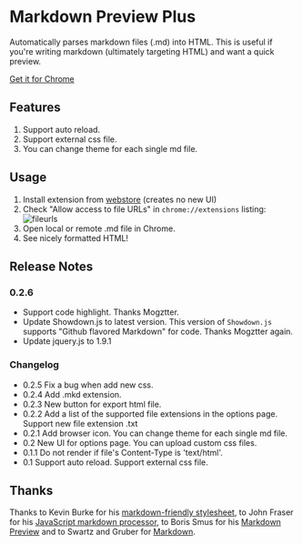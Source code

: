 # Markdown Preview Plus

Automatically parses markdown files (.md) into HTML. This is useful
if you're writing markdown (ultimately targeting HTML) and want a quick
preview.

[Get it for Chrome][webstore]

Features
--------

1. Support auto reload.
1. Support external css file.
1. You can change theme for each single md file.

Usage
--------

1. Install extension from [webstore][] (creates no new UI)
2. Check "Allow access to file URLs" in `chrome://extensions` listing: ![fileurls](http://i.imgur.com/qth3K.png)
3. Open local or remote .md file in Chrome.
4. See nicely formatted HTML!

Release Notes
-----------------

### 0.2.6

* Support code highlight. Thanks Mogztter.
* Update Showdown.js to latest version. This version of `Showdown.js` supports "Github flavored Markdown" for code. Thanks Mogztter again.
* Update jquery.js to 1.9.1

### Changelog

* 0.2.5 Fix a bug when add new css.
* 0.2.4 Add .mkd extension.
* 0.2.3 New button for export html file.
* 0.2.2 
    Add a list of the supported file extensions in the options page.
    Support new file extension .txt
* 0.2.1 
    Add browser icon.
    You can change theme for each single md file.
* 0.2 
     New UI for options page.
     You can upload custom css files.
* 0.1.1 Do not render if file's Content-Type is 'text/html'. 
* 0.1
     Support auto reload. 
     Support external css file.

Thanks
-------

Thanks to Kevin Burke for his [markdown-friendly stylesheet][style],
to John Fraser for his [JavaScript markdown processor][showdown],
to Boris Smus for his [Markdown Preview][mp] and to
Swartz and Gruber for [Markdown][md].

[webstore]: https://chrome.google.com/webstore/detail/markdown-preview-plus/febilkbfcbhebfnokafefeacimjdckgl
[style]: http://kevinburke.bitbucket.org/markdowncss
[showdown]: https://github.com/coreyti/showdown
[md]: http://en.wikipedia.org/wiki/Markdown
[mp]: https://github.com/borismus/markdown-preview


